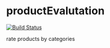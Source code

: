 # productEvalutation
[![Build Status](http://build.eberlein.io:8080/job/android_productevaluation/1/badge/icon)](http://build.eberlein.io:8080/job/android_productevaluation/1/)

rate products by categories

